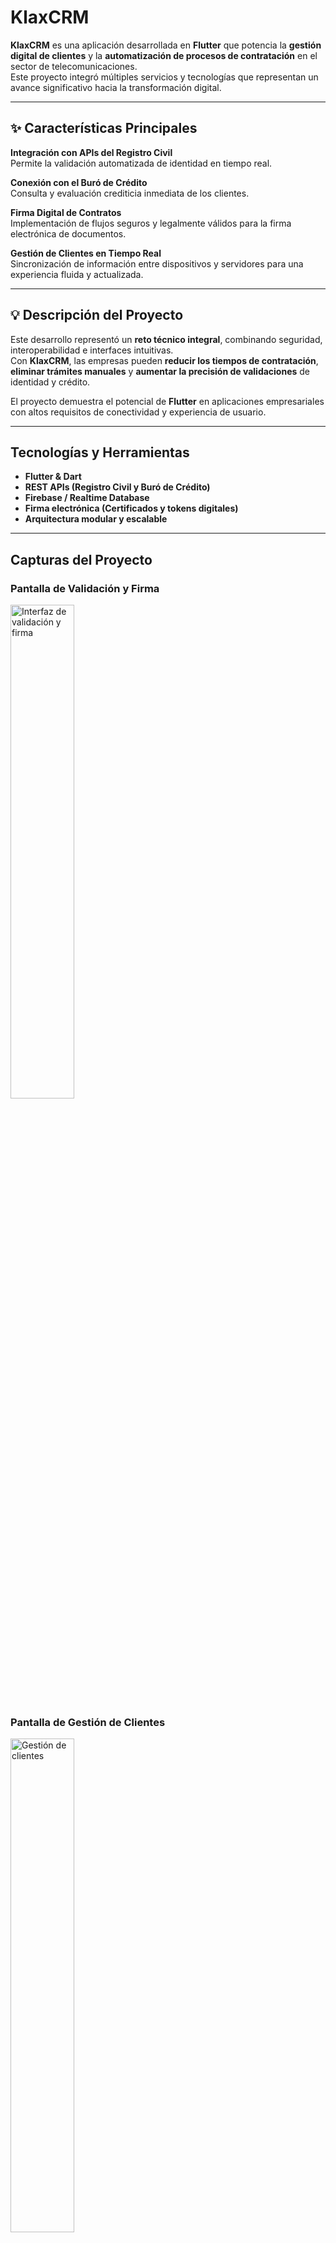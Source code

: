 # KlaxCRM

**KlaxCRM** es una aplicación desarrollada en **Flutter** que potencia la **gestión digital de clientes** y la **automatización de procesos de contratación** en el sector de telecomunicaciones.  
Este proyecto integró múltiples servicios y tecnologías que representan un avance significativo hacia la transformación digital.

---

## ✨ Características Principales

**Integración con APIs del Registro Civil**  
Permite la validación automatizada de identidad en tiempo real.

**Conexión con el Buró de Crédito**  
Consulta y evaluación crediticia inmediata de los clientes.

**Firma Digital de Contratos**  
Implementación de flujos seguros y legalmente válidos para la firma electrónica de documentos.

**Gestión de Clientes en Tiempo Real**  
Sincronización de información entre dispositivos y servidores para una experiencia fluida y actualizada.

---

## 💡 Descripción del Proyecto

Este desarrollo representó un **reto técnico integral**, combinando seguridad, interoperabilidad e interfaces intuitivas.  
Con **KlaxCRM**, las empresas pueden **reducir los tiempos de contratación**, **eliminar trámites manuales** y **aumentar la precisión de validaciones** de identidad y crédito.

El proyecto demuestra el potencial de **Flutter** en aplicaciones empresariales con altos requisitos de conectividad y experiencia de usuario.

---

## Tecnologías y Herramientas

- **Flutter & Dart**
- **REST APIs (Registro Civil y Buró de Crédito)**
- **Firebase / Realtime Database**
- **Firma electrónica (Certificados y tokens digitales)**
- **Arquitectura modular y escalable**

---

## Capturas del Proyecto

### Pantalla de Validación y Firma
<a href="https://media.licdn.com/dms/image/v2/D4E22AQHXIreBega9nA/feedshare-shrink_1280/B4EZmfsCSPGUAs-/0/1759320746365?e=1762387200&v=beta&t=RgVn2gNhrFCtP6dyoJ2Cgmvm2bk6r-FW7GAzZtEBpHk" target="_blank">
  <img src="https://github.com/user-attachments/assets/d0d9a6e4-0c18-41b3-9370-7540b8ab4f9c" alt="Interfaz de validación y firma" width="45%" />
</a>

### Pantalla de Gestión de Clientes
<a href="https://media.licdn.com/dms/image/v2/D4E22AQERTlB7_Y-fdQ/feedshare-shrink_1280/B4EZmfsCSYGUAs-/0/1759320746735?e=1762387200&v=beta&t=FKR6RqzbiMZZ73hi-lPDc8Kx57gApqIm41-ifdDfu30" target="_blank">
  <img src="https://github.com/user-attachments/assets/daf58d00-668d-435d-969d-83df65428639" alt="Gestión de clientes" width="45%" />
</a>

---
